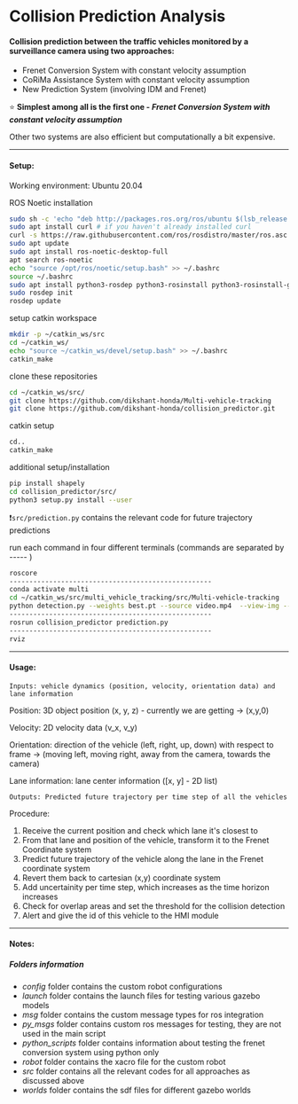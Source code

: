 # Collision Prediction Analysis

#### Collision prediction between the traffic vehicles monitored by a surveillance camera using two approaches:
* Frenet Conversion System with constant velocity assumption
* CoRiMa Assistance System  with constant velocity assumption
* New Prediction System (involving IDM and Frenet)

⭐ **Simplest among all is the first one - _Frenet Conversion System with constant velocity assumption_**

Other two systems are also efficient but computationally a bit expensive. 

-----------------------------------------------------------------------------

#### Setup:
Working environment: Ubuntu 20.04

ROS Noetic installation
```bash
sudo sh -c 'echo "deb http://packages.ros.org/ros/ubuntu $(lsb_release -sc) main" > /etc/apt/sources.list.d/ros-latest.list'
sudo apt install curl # if you haven't already installed curl
curl -s https://raw.githubusercontent.com/ros/rosdistro/master/ros.asc | sudo apt-key add -
sudo apt update
sudo apt install ros-noetic-desktop-full
apt search ros-noetic
echo "source /opt/ros/noetic/setup.bash" >> ~/.bashrc
source ~/.bashrc
sudo apt install python3-rosdep python3-rosinstall python3-rosinstall-generator python3-wstool build-essential
sudo rosdep init
rosdep update
```
setup catkin workspace
```bash
mkdir -p ~/catkin_ws/src
cd ~/catkin_ws/
echo "source ~/catkin_ws/devel/setup.bash" >> ~/.bashrc
catkin_make
```
clone these repositories
```bash
cd ~/catkin_ws/src/
git clone https://github.com/dikshant-honda/Multi-vehicle-tracking
git clone https://github.com/dikshant-honda/collision_predictor.git
```
catkin setup
```bash
cd..
catkin_make
```
additional setup/installation
```bash
pip install shapely
cd collision_predictor/src/
python3 setup.py install --user
```

❗`src/prediction.py` contains the relevant code for future trajectory predictions

run each command in four different terminals (commands are separated by ----- )
```bash
roscore
---------------------------------------------------
conda activate multi
cd ~/catkin_ws/src/multi_vehicle_tracking/src/Multi-vehicle-tracking
python detection.py --weights best.pt --source video.mp4  --view-img --save-txt --no-trace
---------------------------------------------------
rosrun collision_predictor prediction.py
---------------------------------------------------
rviz
```
-----------------------------------------------------------------------------

#### Usage:
`Inputs: vehicle dynamics (position, velocity, orientation data) and lane information`

Position: 3D object position (x, y, z) - currently we are getting -> (x,y,0)

Velocity: 2D velocity data (v_x, v_y)

Orientation: direction of the vehicle (left, right, up, down) with respect to frame -> (moving left, moving right, away from the camera, towards the camera)

Lane information: lane center information ([x, y] - 2D list)


`Outputs: Predicted future trajectory per time step of all the vehicles`

Procedure:
1. Receive the current position and check which lane it's closest to
2. From that lane and position of the vehicle, transform it to the Frenet Coordinate system
3. Predict future trajectory of the vehicle along the lane in the Frenet coordinate system
4. Revert them back to cartesian (x,y) coordinate system
5. Add uncertainity per time step, which increases as the time horizon increases
7. Check for overlap areas and set the threshold for the collision detection
8. Alert and give the id of this vehicle to the HMI module

-----------------------------------------------------------------------------

#### Notes:
##### Folders information
* *config* folder contains the custom robot configurations
* *launch* folder contains the launch files for testing various gazebo models
* *msg* folder contains the custom message types for ros integration
* *py_msgs* folder contains custom ros messages for testing, they are not used in the main script
* *python_scripts* folder contains information about testing the frenet conversion system using python only
* *robot* folder contains the xacro file for the custom robot
* *src* folder contains all the relevant codes for all approaches as discussed above
* *worlds* folder contains the sdf files for different gazebo worlds
